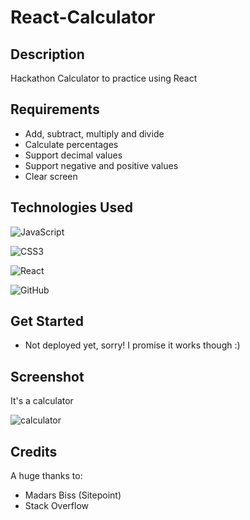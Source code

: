 # React-Calculator

## Description
Hackathon Calculator to practice using React

## Requirements
* Add, subtract, multiply and divide
* Calculate percentages
* Support decimal values
* Support negative and positive values
* Clear screen

## Technologies Used

![JavaScript](https://img.shields.io/badge/javascript-%23323330.svg?style=for-the-badge&logo=javascript&logoColor=%23F7DF1E)

![CSS3](https://img.shields.io/badge/css3-%231572B6.svg?style=for-the-badge&logo=css3&logoColor=white)

![React](https://img.shields.io/badge/react-%2320232a.svg?style=for-the-badge&logo=react&logoColor=%2361DAFB)

![GitHub](https://img.shields.io/badge/github-%23121011.svg?style=for-the-badge&logo=github&logoColor=white)

## Get Started
* Not deployed yet, sorry! I promise it works though :) 

## Screenshot

It's a calculator

![calculator](https://i.imgur.com/DGAqjb8.png)

## Credits
A huge thanks to:
* Madars Biss (Sitepoint)
* Stack Overflow
